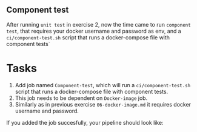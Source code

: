 ## Component test 

After running `unit test` in exercise 2, now the time came to run `component test`, that requires your docker username and password as env, and a `ci/component-test.sh` script that runs a docker-compose file with component tests`


# Tasks 

1. Add job named `Component-test`, which will run a `ci/component-test.sh` script that runs a docker-compose file with component tests. 
2. This job needs to be dependent on `Docker-image` job. 
3. Similarly as in previous exercise `06-docker-image.md` it requires docker username and password. 


If you added the job succesfully, your pipeline should look like: 


